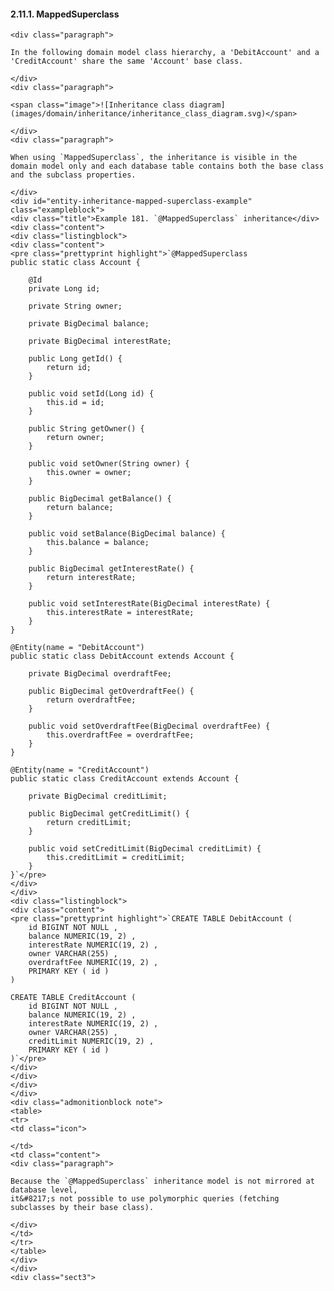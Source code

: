 #### 2.11.1. MappedSuperclass

    <div class="paragraph">

    In the following domain model class hierarchy, a 'DebitAccount' and a 'CreditAccount' share the same 'Account' base class.

    </div>
    <div class="paragraph">

    <span class="image">![Inheritance class diagram](images/domain/inheritance/inheritance_class_diagram.svg)</span>

    </div>
    <div class="paragraph">

    When using `MappedSuperclass`, the inheritance is visible in the domain model only and each database table contains both the base class and the subclass properties.

    </div>
    <div id="entity-inheritance-mapped-superclass-example" class="exampleblock">
    <div class="title">Example 181. `@MappedSuperclass` inheritance</div>
    <div class="content">
    <div class="listingblock">
    <div class="content">
    <pre class="prettyprint highlight">`@MappedSuperclass
    public static class Account {

        @Id
        private Long id;

        private String owner;

        private BigDecimal balance;

        private BigDecimal interestRate;

        public Long getId() {
            return id;
        }

        public void setId(Long id) {
            this.id = id;
        }

        public String getOwner() {
            return owner;
        }

        public void setOwner(String owner) {
            this.owner = owner;
        }

        public BigDecimal getBalance() {
            return balance;
        }

        public void setBalance(BigDecimal balance) {
            this.balance = balance;
        }

        public BigDecimal getInterestRate() {
            return interestRate;
        }

        public void setInterestRate(BigDecimal interestRate) {
            this.interestRate = interestRate;
        }
    }

    @Entity(name = "DebitAccount")
    public static class DebitAccount extends Account {

        private BigDecimal overdraftFee;

        public BigDecimal getOverdraftFee() {
            return overdraftFee;
        }

        public void setOverdraftFee(BigDecimal overdraftFee) {
            this.overdraftFee = overdraftFee;
        }
    }

    @Entity(name = "CreditAccount")
    public static class CreditAccount extends Account {

        private BigDecimal creditLimit;

        public BigDecimal getCreditLimit() {
            return creditLimit;
        }

        public void setCreditLimit(BigDecimal creditLimit) {
            this.creditLimit = creditLimit;
        }
    }`</pre>
    </div>
    </div>
    <div class="listingblock">
    <div class="content">
    <pre class="prettyprint highlight">`CREATE TABLE DebitAccount (
        id BIGINT NOT NULL ,
        balance NUMERIC(19, 2) ,
        interestRate NUMERIC(19, 2) ,
        owner VARCHAR(255) ,
        overdraftFee NUMERIC(19, 2) ,
        PRIMARY KEY ( id )
    )

    CREATE TABLE CreditAccount (
        id BIGINT NOT NULL ,
        balance NUMERIC(19, 2) ,
        interestRate NUMERIC(19, 2) ,
        owner VARCHAR(255) ,
        creditLimit NUMERIC(19, 2) ,
        PRIMARY KEY ( id )
    )`</pre>
    </div>
    </div>
    </div>
    </div>
    <div class="admonitionblock note">
    <table>
    <tr>
    <td class="icon">

    </td>
    <td class="content">
    <div class="paragraph">

    Because the `@MappedSuperclass` inheritance model is not mirrored at database level,
    it&#8217;s not possible to use polymorphic queries (fetching subclasses by their base class).

    </div>
    </td>
    </tr>
    </table>
    </div>
    </div>
    <div class="sect3">